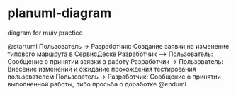# planuml-diagram
diagram for muiv practice



@startuml
Пользователь -> Разработчик: Создание заявки на изменение типового маршрута в СервисДеске
Разработчик --> Пользователь: Сообщение о принятии заявки в работу
Разработчик -> Пользователь: Внесение изменений и ожидание прохождения тестирования пользователем
Пользователь -> Разработчик: Сообщение о принятии выполненной работы, либо просьба о доработке
@enduml